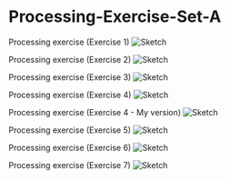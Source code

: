 # Processing-Exercise-Set-A
Processing exercise (Exercise 1)
![Sketch](https://github.com/RougayyahJalloh/Processing-Exercise-Set-A/blob/master/Exercise1/Exercise%201%20Screenshot.PNG)


Processing exercise (Exercise 2)
![Sketch](https://github.com/RougayyahJalloh/Processing-Exercise-Set-A/blob/master/Exercise2/Exercise%202%20Screenshot.PNG)

Processing exercise (Exercise 3)
![Sketch](https://github.com/RougayyahJalloh/Processing-Exercise-Set-A/blob/master/Exercise3/Gif-Exercise-3.gif)

Processing exercise (Exercise 4)
![Sketch](https://github.com/RougayyahJalloh/Processing-Exercise-Set-A/blob/master/Exercise%204%20Screenshot.PNG)

Processing exercise (Exercise 4 - My version)
![Sketch](https://github.com/RougayyahJalloh/Processing-Exercise-Set-A/blob/master/Exercise%204%20(my%20version)%20screenshot.PNG)

Processing exercise (Exercise 5)
![Sketch](https://github.com/RougayyahJalloh/Processing-Exercise-Set-A/blob/master/Exercise%205%20Screenshot.PNG)

Processing exercise (Exercise 6)
![Sketch](https://github.com/RougayyahJalloh/Processing-Exercise-Set-A/blob/master/Webp.net-gifmaker.gif)

Processing exercise (Exercise 7)
![Sketch](https://github.com/RougayyahJalloh/Processing-Exercise-Set-A/blob/master/Exercise%207%20-%20Screenshot.PNG)
